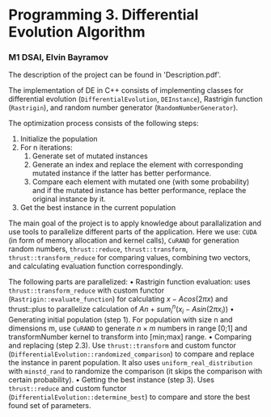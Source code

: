 # Programming 3. Differential Evolution Algorithm
### M1 DSAI, Elvin Bayramov

The description of the project can be found in 'Description.pdf'.

The implementation of DE in C++ consists of implementing classes for differential evolution (`DifferentialEvolution`, `DEInstance`), Rastrigin function (`Rastrigin`), and random number generator (`RandomNumberGenerator`).

The optimization process consists of the following steps:
1. Initialize the population
2. For n iterations:
   1. Generate set of mutated instances
   2. Generate an index and replace the element with corresponding mutated instance if the latter has better performance.
   3. Compare each element with mutated one (with some probability) and if the mutated instance has better performance, replace the original instance by it.
3. Get the best instance in the current population

The main goal of the project is to apply knowledge about parallalization and use tools to parallelize different parts of the application. Here we use: `CUDA` (in form of memory allocation and kernel calls), `CuRAND` for generation random numbers, `thrust::reduce`, `thrust::transform`, `thrust::transform_reduce` for comparing values, combining two vectors, and calculating evaluation function correspondingly.

The following parts are parallelized:
• Rastrigin function evaluation: uses `thrust::transform_reduce` with custom functor (`Rastrigin::evaluate_function`) for calculating $x - A cos(2 \pi x)$ and thrust::plus to parallelize calculation of $A n + sum_i^n (x_i - A sin(2 \pi x_i))$
• Generating initial population (step 1). For population with size n and dimensions m, use `CuRAND` to generate $n \times m$ numbers in range [0;1] and transformNumber kernel to transform into [min;max] range.
• Comparing and replacing (step 2.3).  Use `thrust::transform` and custom functor (`DifferentialEvolution::randomized_comparison`) to compare and replace the instance in parent population. It also uses  `uniform_real_distribution` with `minstd_rand` to randomize the comparison (it skips the comparison with certain probability).
• Getting the best instance (step 3). Uses `thrust::reduce` and custom functor (`DifferentialEvolution::determine_best`) to compare and store the best found set of parameters.
